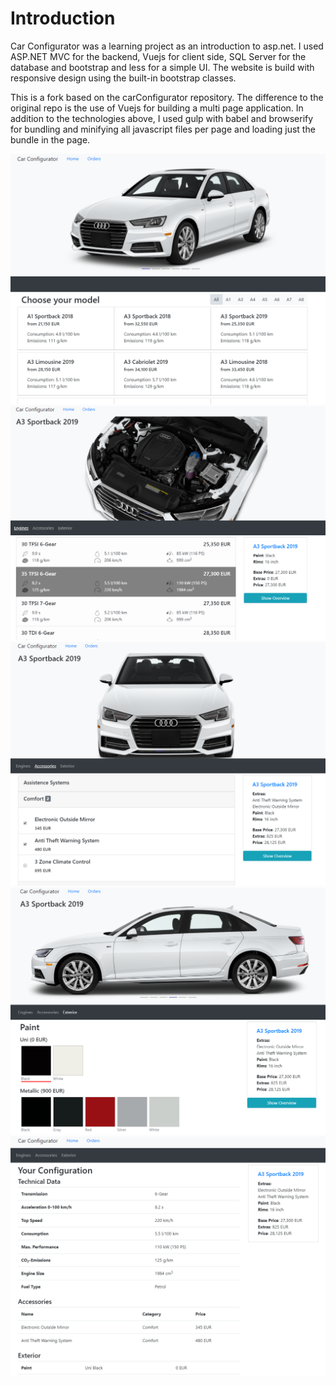 # Introduction 
Car Configurator was a learning project as an introduction to asp.net.
I used ASP.NET MVC for the backend, Vuejs for client side, SQL Server for the database and bootstrap and less for a simple UI.
The website is build with responsive design using the built-in bootstrap classes.

This is a fork based on the carConfigurator repository.
The difference to the original repo is the use of Vuejs for building a multi page application.
In addition to the technologies above, I used gulp with babel and browserify for bundling and minifying all javascript files per page and loading just the bundle in the page.

![model selection](https://github.com/pedone/carConfigurator/blob/master/resources/screenshots/%23presentation/model_selection.PNG)
![engine settings](https://github.com/pedone/carConfigurator/blob/master/resources/screenshots/%23presentation/engine_settings.PNG)
![accessories](https://github.com/pedone/carConfigurator/blob/master/resources/screenshots/%23presentation/accessories.PNG)
![exterior](https://github.com/pedone/carConfigurator/blob/master/resources/screenshots/%23presentation/exterior.PNG)
![configuration overview](https://github.com/pedone/carConfigurator/blob/master/resources/screenshots/%23presentation/configuration_overview.PNG)
